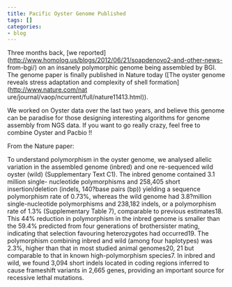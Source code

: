 ```yaml
---
title: Pacific Oyster Genome Published
tags: []
categories:
- blog
---
```

Three months back, [we
reported](http://www.homolog.us/blogs/2012/06/21/soapdenovo2-and-other-news-
from-bgi/) on an insanely polymorphic genome being assembled by BGI. The
genome paper is finally published in Nature today ([The oyster genome reveals
stress adaptation and complexity of shell formation](http://www.nature.com/nat
ure/journal/vaop/ncurrent/full/nature11413.html)).
<!--more-->

We worked on Oyster data over the last two years, and believe this genome can
be paradise for those designing interesting algorithms for genome assembly
from NGS data. If you want to go really crazy, feel free to combine Oyster and
Pacbio !!

From the Nature paper:

>

To understand polymorphism in the oyster genome, we analysed allelic variation
in the assembled genome (inbred) and one re-sequenced wild oyster (wild)
(Supplementary Text C1). The inbred genome contained 3.1 million single-
nucleotide polymorphisms and 258,405 short insertion/deletion (indels,
140?base pairs (bp)) yielding a sequence polymorphism rate of 0.73%, whereas
the wild genome had 3.8?million single-nucleotide polymorphisms and 238,182
indels, or a polymorphism rate of 1.3% (Supplementary Table 7), comparable to
previous estimates18. This 44% reduction in polymorphism in the inbred genome
is smaller than the 59.4% predicted from four generations of brothersister
mating, indicating that selection favouring heterozygotes had occurred19. The
polymorphism combining inbred and wild (among four haplotypes) was 2.3%,
higher than that in most studied animal genomes20, 21 but comparable to that
in known high-polymorphism species7. In inbred and wild, we found 3,094 short
indels located in coding regions inferred to cause frameshift variants in
2,665 genes, providing an important source for recessive lethal mutations.

